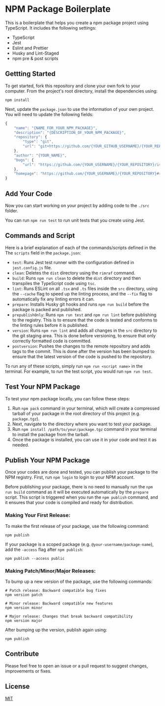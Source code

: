 # NPM Package Boilerplate
This is a boilerplate that helps you create a npm package project using TypeScript. It includes the following settings:

- TypeScript
- Jest
- Eslint and Prettier
- Husky and Lint-Staged
- npm pre & post scripts

## Gettting Started
To get started, fork this repository and clone your own fork to your computer. From the project's root directory, install the dependencies using:

```
npm install
```

Next, update the `package.json` to use the information of your own project. You will need to update the following fields:
```js
{
    "name": "{NAME_FOR_YOUR_NPM_PACKAGE}",
    "description": "{DESCRIPTION_OF_YOUR_NPM_PACKAGE}",
    "repository": {
        "type": "git",
        "url": "git+https://github.com/{YOUR_GITHUB_USERNAME}/{YOUR_REPOSITORY}.git"
    },
    "author": "{YOUR_NAME}",
    "bugs": {
        "url": "https://github.com/{YOUR_USERNAME}/{YOUR_REPOSITORY}/issues"
    },
    "homepage": "https://github.com/{YOUR_USERNAME}/{YOUR_REPOSITORY}#readme",
}
```

## Add Your Code
Now you can start working on your project by adding code to the `./src` folder. 

You can run `npm run test` to run unit tests that you create using Jest.

## Commands and Script
Here is a brief explanation of each of the commands/scripts defined in the The `scripts` field in the `package.json`:

- `test`: Runs Jest test runner with the configuration defined in `jest.config.js` file.
- `clean`: Deletes the `dist` directory using the `rimraf` command.
- `build`: Runs `npm run clean` to delete the `dist` directory and then transpiles the TypeScript code using `tsc`.
- `lint`: Runs ESLint on all `.tsx` and `.ts` files inside the `src` directory, using the `--cache` flag to speed up the linting process, and the `--fix` flag to automatically fix any linting errors it can.
- `prepare`: Installs Husky git hooks and runs `npm run build` before the package is packed and published.
- `prepublishOnly`: Runs `npm run test` and `npm run lint` before publishing to the registry. This is to ensure that the code is tested and conforms to the linting rules before it is published.
- `version`: Runs `npm run lint` and adds all changes in the `src` directory to the git staging area. This is done before versioning, to ensure that only correctly formatted code is committed.
- `postversion`: Pushes the changes to the remote repository and adds tags to the commit. This is done after the version has been bumped to ensure that the latest version of the code is pushed to the repository.

To run any of these scripts, simply run `npm run <script name>` in the terminal. For example, to run the test script, you would run `npm run test`.

## Test Your NPM Package
To test your npm package locally, you can follow these steps:

1. Run `npm pack` command in your terminal, which will create a compressed tarball of your package in the root directory of this project (e.g. `package.tgz`).
2. Next, navigate to the directory where you want to test your package.
3. Run `npm install /path/to/your/package.tgz` command in your terminal to install the package from the tarball.
4. Once the package is installed, you can use it in your code and test it as needed.

## Publish Your NPM Package
Once your codes are done and tested, you can publish your package to the NPM registry. First, run `npm login` to login to your NPM account.

Before publishing your package, there is no need to manually run the `npm run build` command as it will be executed automatically by the `prepare` script. This script is triggered when you run the `npm publish` command, and it ensures that your code is compiled and ready for distribution.

### Making Your First Release:

To make the first release of your package, use the following command:
```shell
npm publish
```

If your package is a scoped package (e.g. `@your-username/package-name`), add the `-access` flag after `npm publish`:
```shell
npm publish --access public
```

### Making Patch/Minor/Major Releases:

To bump up a new version of the package, use the following commands:
```shell
# Patch release: Backward compatible bug fixes
npm version patch

# Minor release: Backward compatible new features
npm version minor

# Major release: Changes that break backward compatibility
npm version major
```

After bumping up the version, publish again using:
```shell
npm publish
```

## Contribute
Please feel free to open an issue or a pull request to suggest changes, improvements or fixes.

## License
[MIT](./LICENSE)